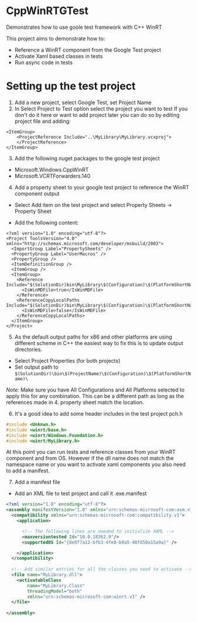 # CppWinRTGTest
Demonstrates how to use goole test framework with C++ WinRT

This project aims to demonstrate how to:

- Reference a WinRT component from the Google Test project
- Activate Xaml based classes in tests
- Run async code in tests

# Setting up the test project
1. Add a new project, select Google Test, set Project Name
2. In Select Project to Test option select the project you want to test
If you don't do it here or want to add project later you can do so by editing project file and adding:
```
<ItemGroup>
    <ProjectReference Include="..\MyLibrary\MyLibrary.vcxproj">
    </ProjectReference>
</ItemGroup>
```
3. Add the following nuget packages to the google test project
- Microsoft.Windows.CppWinRT
- Microsoft.VCRTForwarders.140

4. Add a property sheet to your google test project to reference the WinRT component output
- Select Add item on the test project and select Property Sheets -> Property Sheet

- Add the following content:
```
<?xml version="1.0" encoding="utf-8"?>
<Project ToolsVersion="4.0" xmlns="http://schemas.microsoft.com/developer/msbuild/2003">
  <ImportGroup Label="PropertySheets" />
  <PropertyGroup Label="UserMacros" />
  <PropertyGroup />
  <ItemDefinitionGroup />
  <ItemGroup />
  <ItemGroup>
    <Reference Include="$(SolutionDir)bin\MyLibrary\$(Configuration)\$(PlatformShortName)\MyLibrary.winmd">
      <IsWinMDFile>true</IsWinMDFile>
    </Reference>
    <ReferenceCopyLocalPaths Include="$(SolutionDir)bin\MyLibrary\$(Configuration)\$(PlatformShortName)\MyLibrary.dll">
      <IsWinMDFile>false</IsWinMDFile>
    </ReferenceCopyLocalPaths>
  </ItemGroup>
</Project>

```

5. As the default output paths for x86 and other platforms are using different scheme in C++ the easiest way to fix this is to update output directories.
- Select Project Properties (for both projects)
- Set output path to ```$(SolutionDir)\bin\$(ProjectName)\$(Configuration)\$(PlatformShortName)\```

*Note:*
Make sure you have All Configurations and All Platforms selected to apply this for any combination.
This can be a different path as long as the references made in 4. property sheet match the location.

6. It's a good idea to add some header includes in the test project pch.h
```C++
#include <Unknwn.h>
#include <winrt/base.h>
#include <winrt/Windows.Foundation.h>
#include <winrt/MyLibrary.h>
```

At this point you can run tests and reference classes from your WinRT component and from OS. However if the dll name does not match the namespace name or you want to activate xaml components you also need to add a manifest.

7. Add a manifest file
- Add an XML file to test project and call it <test project name>.exe.manifest
  
```xml
<?xml version="1.0" encoding="utf-8"?>
<assembly manifestVersion="1.0" xmlns="urn:schemas-microsoft-com:asm.v1">
  <compatibility xmlns="urn:schemas-microsoft-com:compatibility.v1">
    <application>

      <!-- The following lines are needed to initialize XAML -->
      <maxversiontested Id="10.0.18362.0"/>
      <supportedOS Id="{8e0f7a12-bfb3-4fe8-b9a5-48fd50a15a9a}" />

    </application>
  </compatibility>
  
  <!-- Add similar entries for all the classes you need to activate -->
  <file name="MyLibrary.dll">
    <activatableClass
        name="MyLibrary.Class"
        threadingModel="both"
        xmlns="urn:schemas-microsoft-com:winrt.v1" />
  </file>
  
</assembly>
```

